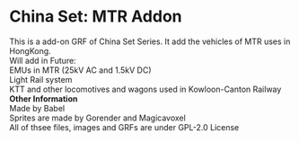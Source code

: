 # China Set: MTR Addon
This is a add-on GRF of China Set Series. It add the vehicles of MTR uses in HongKong. <br>
Will add in Future: <br>
	EMUs in MTR (25kV AC and 1.5kV DC) <br>
	Light Rail system <br>
	KTT and other locomotives and wagons used in Kowloon-Canton Railway <br>
**Other Information** <br>
Made by Babel  <br>
Sprites are made by Gorender and Magicavoxel <br>
All of thsee files, images and GRFs are under GPL-2.0 License <br>